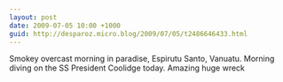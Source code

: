 ```yaml
---
layout: post
date: 2009-07-05 10:00 +1000
guid: http://desparoz.micro.blog/2009/07/05/t2486646433.html
---
```

Smokey overcast morning in paradise, Espirutu Santo, Vanuatu. Morning diving on the SS President Coolidge today. Amazing huge wreck
